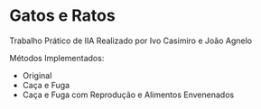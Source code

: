 # Gatos e Ratos
Trabalho Prático de IIA
Realizado por Ivo Casimiro e João Agnelo


Métodos Implementados:
- Original
- Caça e Fuga
- Caça e Fuga com Reprodução e Alimentos Envenenados
